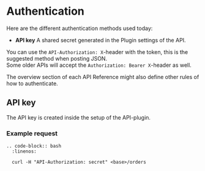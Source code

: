 # Authentication

Here are the different authentication methods used today:

* **API key** A shared secret generated in the Plugin settings of the API.

You can use the `API-Authorization: X`-header with the token, this is the suggested method when posting JSON.  
Some older APIs will accept the `Authorization: Bearer X`-header as well.

The overview section of each API Reference might also define other rules of how to authenticate.

## API key

The API key is created inside the setup of the API-plugin.

### Example request

```eval_rst
.. code-block:: bash
  :linenos:

  curl -H "API-Authorization: secret" <base>/orders
```
